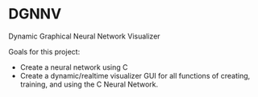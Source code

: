 # DGNNV
Dynamic Graphical Neural Network Visualizer

Goals for this project:
- Create a neural network using C
- Create a dynamic/realtime visualizer GUI for all functions of creating, training, and using the C Neural Network.
